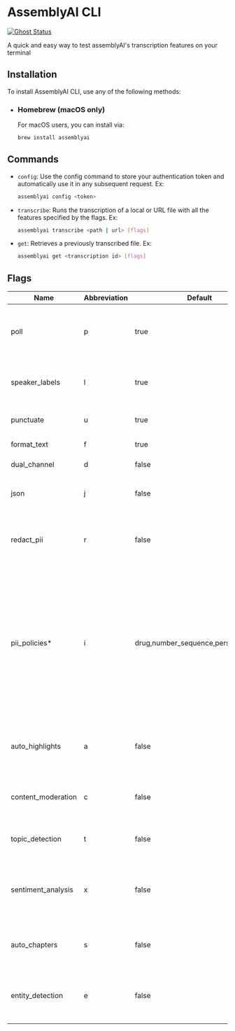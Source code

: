 # AssemblyAI CLI

[![Ghost Status](https://img.shields.io/badge/Homebrew-FBB040.svg?style=for-the-badge&logo=Homebrew&logoColor=black)](https://assemblyai.com)

A quick and easy way to test assemblyAI's transcription features on your terminal

## Installation

To install AssemblyAI CLI, use any of the following methods:

- ### Homebrew (macOS only)

  For macOS users, you can install via:

    ``` bash
    brew install assemblyai
    ```

## Commands

- `config`: Use the config command to store your authentication token and automatically use it in any subsequent request.
Ex:

  ``` bash
  assemblyai config <token>
  ```

- `transcribe`: Runs the transcription of a local or URL file with all the features specified by the flags.
  Ex:

  ``` bash
  assemblyai transcribe <path | url> [flags]
  ```

- `get`: Retrieves a previously transcribed file.
  Ex:

  ``` bash
  assemblyai get <transcription id> [flags]
  ```

## Flags

| Name | Abbreviation | Default | Description |
  |--|--|--|--|
|poll|p|true|The CLI will poll the transcription every 3 seconds until it's complete.|
|speaker_labels|l|true|Automatically detect the number of speakers in the file.|
|punctuate|u|true|Enable automatic punctuation|
|format_text|f|true|Enable text formatting|
|dual_channel|d|false|Enable dual channel|
|json|j|false|If true, the CLI will output the JSON. |
|redact_pii|r|false|Remove personally identifiable information from the transcription.|
|pii_policies*|i|drug,number_sequence,person_name*|The list of PII policies to redact (source), comma-separated. Required if the redact_pii flag is true, with the default value including drugs, number sequences, and person names. |
|auto_highlights|a|false|Automatically detect important phrases and words in the text.|
|content_moderation|c|false|Detect if sensitive content is spoken in the file.|
|topic_detection|t|false|Label the topics that are spoken in the file.|
|sentiment_analysis|x|false|Detect the sentiment of each sentence of speech spoken in the file.|
|auto_chapters|s|false|A "summary over time" for the audio file transcribed.|
|entity_detection|e|false|Identify a wide range of entities that are spoken in the audio file.|
